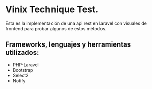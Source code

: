 # Vinix Technique Test.
Esta es la implementación de una api rest en laravel con visuales de frontend para probar algunos de estos métodos.
## Frameworks, lenguajes y herramientas utilizados:
- PHP-Laravel
- Bootstrap
- Select2
- Notify

